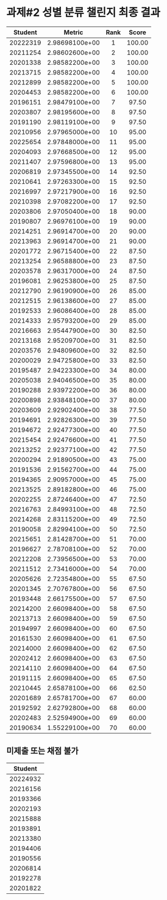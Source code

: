 # 과제#2 성별 분류 챌린지 최종 결과
| Student | Metric | Rank | Score |
|:---:|:---:|:---:|:---:|
| 20222319 | 2.98698100e+00 | 1 | 100.00 |
| 20211254 | 2.98602600e+00 | 2 | 100.00 |
| 20201338 | 2.98582200e+00 | 3 | 100.00 |
| 20213715 | 2.98582200e+00 | 4 | 100.00 |
| 20212899 | 2.98582200e+00 | 5 | 100.00 |
| 20204453 | 2.98582200e+00 | 6 | 100.00 |
| 20196151 | 2.98479100e+00 | 7 | 97.50 |
| 20203807 | 2.98195600e+00 | 8 | 97.50 |
| 20191190 | 2.98119100e+00 | 9 | 97.50 |
| 20210956 | 2.97965000e+00 | 10 | 95.00 |
| 20225654 | 2.97848000e+00 | 11 | 95.00 |
| 20204093 | 2.97668500e+00 | 12 | 95.00 |
| 20211407 | 2.97596800e+00 | 13 | 95.00 |
| 20206819 | 2.97345500e+00 | 14 | 92.50 |
| 20210641 | 2.97263300e+00 | 15 | 92.50 |
| 20216997 | 2.97217900e+00 | 16 | 92.50 |
| 20210398 | 2.97082200e+00 | 17 | 92.50 |
| 20203806 | 2.97050400e+00 | 18 | 90.00 |
| 20190807 | 2.96976100e+00 | 19 | 90.00 |
| 20214251 | 2.96914700e+00 | 20 | 90.00 |
| 20213963 | 2.96914700e+00 | 21 | 90.00 |
| 20201772 | 2.96715400e+00 | 22 | 87.50 |
| 20213254 | 2.96588800e+00 | 23 | 87.50 |
| 20203578 | 2.96317000e+00 | 24 | 87.50 |
| 20196081 | 2.96253800e+00 | 25 | 87.50 |
| 20212790 | 2.96190900e+00 | 26 | 85.00 |
| 20212515 | 2.96138600e+00 | 27 | 85.00 |
| 20192533 | 2.96086400e+00 | 28 | 85.00 |
| 20214333 | 2.95793200e+00 | 29 | 85.00 |
| 20216663 | 2.95447900e+00 | 30 | 82.50 |
| 20213168 | 2.95209700e+00 | 31 | 82.50 |
| 20203576 | 2.94809600e+00 | 32 | 82.50 |
| 20200029 | 2.94725800e+00 | 33 | 82.50 |
| 20195487 | 2.94223300e+00 | 34 | 80.00 |
| 20205038 | 2.94046500e+00 | 35 | 80.00 |
| 20190288 | 2.93972200e+00 | 36 | 80.00 |
| 20200898 | 2.93848100e+00 | 37 | 80.00 |
| 20203609 | 2.92902400e+00 | 38 | 77.50 |
| 20194691 | 2.92826300e+00 | 39 | 77.50 |
| 20194672 | 2.92477300e+00 | 40 | 77.50 |
| 20215454 | 2.92476600e+00 | 41 | 77.50 |
| 20213252 | 2.92377100e+00 | 42 | 77.50 |
| 20200294 | 2.91890500e+00 | 43 | 75.00 |
| 20191536 | 2.91562700e+00 | 44 | 75.00 |
| 20194365 | 2.90957000e+00 | 45 | 75.00 |
| 20213525 | 2.89182800e+00 | 46 | 75.00 |
| 20202255 | 2.87246400e+00 | 47 | 72.50 |
| 20216763 | 2.84993100e+00 | 48 | 72.50 |
| 20214268 | 2.83115200e+00 | 49 | 72.50 |
| 20190058 | 2.82994100e+00 | 50 | 72.50 |
| 20215651 | 2.81428700e+00 | 51 | 70.00 |
| 20196627 | 2.78708100e+00 | 52 | 70.00 |
| 20212208 | 2.73956500e+00 | 53 | 70.00 |
| 20211512 | 2.73416000e+00 | 54 | 70.00 |
| 20205626 | 2.72354800e+00 | 55 | 67.50 |
| 20201345 | 2.70767800e+00 | 56 | 67.50 |
| 20193448 | 2.66175500e+00 | 57 | 67.50 |
| 20214200 | 2.66098400e+00 | 58 | 67.50 |
| 20213713 | 2.66098400e+00 | 59 | 67.50 |
| 20194997 | 2.66098400e+00 | 60 | 67.50 |
| 20161530 | 2.66098400e+00 | 61 | 67.50 |
| 20214000 | 2.66098400e+00 | 62 | 67.50 |
| 20202412 | 2.66098400e+00 | 63 | 67.50 |
| 20214110 | 2.66098400e+00 | 64 | 67.50 |
| 20191115 | 2.66098400e+00 | 65 | 67.50 |
| 20210445 | 2.65878100e+00 | 66 | 62.50 |
| 20201689 | 2.65781700e+00 | 67 | 60.00 |
| 20192592 | 2.62792800e+00 | 68 | 60.00 |
| 20202483 | 2.52594900e+00 | 69 | 60.00 |
| 20190634 | 1.55229100e+00 | 70 | 60.00 |

## 미제출 또는 채점 불가
|Student|
|:------:|
|20224932|
|20216156|
|20193366|
|20202193|
|20215888|
|20193891|
|20213380|
|20194406|
|20190556|
|20206814|
|20192278|
|20201822|
